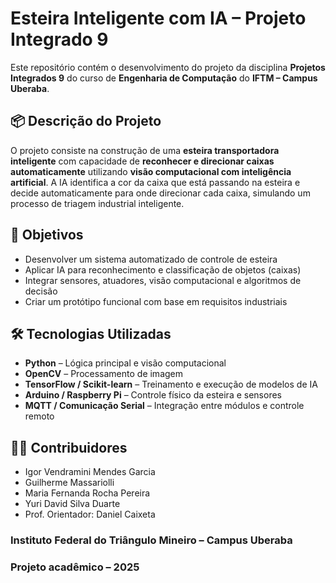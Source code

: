 # Esteira Inteligente com IA – Projeto Integrado 9

Este repositório contém o desenvolvimento do projeto da disciplina **Projetos Integrados 9** do curso de **Engenharia de Computação** do **IFTM – Campus Uberaba**.

## 📦 Descrição do Projeto

O projeto consiste na construção de uma **esteira transportadora inteligente** com capacidade de **reconhecer e direcionar caixas automaticamente** utilizando **visão computacional com inteligência artificial**. A IA identifica a cor da caixa que está passando na esteira e decide automaticamente para onde direcionar cada caixa, simulando um processo de triagem industrial inteligente.

## 🎯 Objetivos

- Desenvolver um sistema automatizado de controle de esteira
- Aplicar IA para reconhecimento e classificação de objetos (caixas)
- Integrar sensores, atuadores, visão computacional e algoritmos de decisão
- Criar um protótipo funcional com base em requisitos industriais

## 🛠 Tecnologias Utilizadas

- **Python** – Lógica principal e visão computacional
- **OpenCV** – Processamento de imagem
- **TensorFlow / Scikit-learn** – Treinamento e execução de modelos de IA
- **Arduino / Raspberry Pi** – Controle físico da esteira e sensores
- **MQTT / Comunicação Serial** – Integração entre módulos e controle remoto

## 👨‍💻 Contribuidores
- Igor Vendramini Mendes Garcia
- Guilherme Massariolli
- Maria Fernanda Rocha Pereira
- Yuri David Silva Duarte
- Prof. Orientador: Daniel Caixeta

### Instituto Federal do Triângulo Mineiro – Campus Uberaba
### Projeto acadêmico – 2025